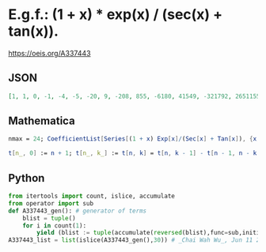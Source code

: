 # E\.g\.f\.: \(1 \+ x\) \* exp\(x\) / \(sec\(x\) \+ tan\(x\)\)\.
https://oeis.org/A337443
## JSON
```JSON
[1, 1, 0, -1, -4, -5, -20, 9, -208, 855, -6180, 41549, -321792, 2651155, -23664420, 225865769, -2301032256, 24901626095, -285356879940, 3451591584869, -43947119045600, 587529302036875, -8228722825167940, 120487046847246049, -1840906518665985824]
```
## Mathematica
```Mathematica
nmax = 24; CoefficientList[Series[(1 + x) Exp[x]/(Sec[x] + Tan[x]), {x, 0, nmax}], x] Range[0, nmax]!
```
```Mathematica
t[n_, 0] := n + 1; t[n_, k_] := t[n, k] = t[n, k - 1] - t[n - 1, n - k]; a[n_] := t[n, n]; Table[a[n], {n, 0, 24}]
```
## Python
```Python
from itertools import count, islice, accumulate
from operator import sub
def A337443_gen(): # generator of terms
    blist = tuple()
    for i in count(1):
        yield (blist := tuple(accumulate(reversed(blist),func=sub,initial=i)))[-1]
A337443_list = list(islice(A337443_gen(),30)) # _Chai Wah Wu_, Jun 11 2022
```
